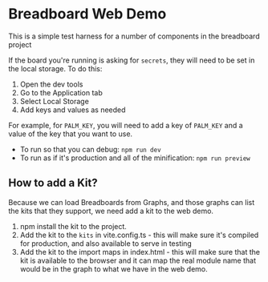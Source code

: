 # Breadboard Web Demo

This is a simple test harness for a number of components in the breadboard project

If the board you're running is asking for `secrets`, they will need to be set in the local storage. To do this:

1. Open the dev tools
2. Go to the Application tab
3. Select Local Storage
4. Add keys and values as needed

For example, for `PALM_KEY`, you will need to add a key of `PALM_KEY` and a value of the key that you want to use.

- To run so that you can debug: `npm run dev`
- To run as if it's production and all of the minification: `npm run preview`

## How to add a Kit?

Because we can load Breadboards from Graphs, and those graphs can list the kits that they support, we need add a kit to the web demo.

1. npm install the kit to the project.
2. Add the kit to the `kits` in vite.config.ts - this will make sure it's compiled for production, and also available to serve in testing
3. Add the kit to the import maps in index.html - this will make sure that the kit is available to the browser and it can map the real module name that would be in the graph to what we have in the web demo.
